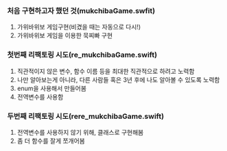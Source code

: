 ### 처음 구현하고자 했던 것(mukchibaGame.swfit)

1. 가위바위보 게임구현(비겼을 때는 자동으로 다시!)
2. 가위바위보 게임을 이용한 묵찌빠 구현
   
   
### 첫번째 리팩토링 시도(re_mukchibaGame.swift)

1. 직관적이지 않은 변수, 함수 이름 등을 최대한 직관적으로 하려고 노력함
2. 나만 알아보는게 아니라, 다른 사람들 혹은 3년 후에 나도 알아볼 수 있도록 노력함
3. enum을 사용해서 만들어봄
4. 전역변수를 사용함


### 두번째 리팩토링 시도(rere_mukchibaGame.swift)

1. 전역변수를 사용하지 않기 위해, 클래스로 구현해봄
2. 좀 더 함수를 잘게 쪼개어봄

